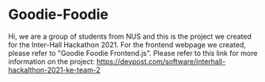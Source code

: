 # Goodie-Foodie

Hi, we are a group of students from NUS and this is the project we created for the Inter-Hall Hackathon 2021. For the frontend webpage we created, please refer to "Goodie Foodie Frontend.js". Please refer to this link for more information on the project: https://devpost.com/software/interhall-hackalthon-2021-ke-team-2
